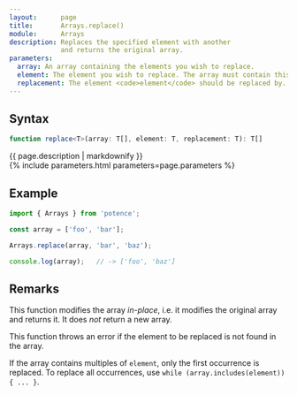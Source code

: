 ```yaml
---
layout:      page
title:       Arrays.replace()
module:      Arrays
description: Replaces the specified element with another
             and returns the original array.
parameters:
  array: An array containing the elements you wish to replace.
  element: The element you wish to replace. The array must contain this element.
  replacement: The element <code>element</code> should be replaced by.
---
```

## Syntax

```ts
function replace<T>(array: T[], element: T, replacement: T): T[]
```

<div class="description">{{ page.description | markdownify }}</div>
{% include parameters.html parameters=page.parameters %}

## Example

```ts
import { Arrays } from 'potence';

const array = ['foo', 'bar'];

Arrays.replace(array, 'bar', 'baz');

console.log(array);   // -> ['foo', 'baz']
```

## Remarks

This function modifies the array *in-place*, i.e. it modifies the original array
and returns it. It does *not* return a new array.

This function throws an error if the element to be replaced is not found in the
array.

If the array contains multiples of `element`, only the first occurrence is
replaced. To replace all occurrences, use `while (array.includes(element)) { ...
}`.
